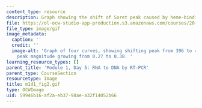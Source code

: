 ```yaml
---
content_type: resource
description: Graph showing the shift of Soret peak caused by heme-binding aptamers.
file: https://ol-ocw-studio-app-production.s3.amazonaws.com/courses/20-109-laboratory-fundamentals-in-biological-engineering-spring-2010/59946b16af2aeb3798aea32f14052b66_m1d5_fig2.gif
file_type: image/gif
image_metadata:
  caption: ''
  credit: ''
  image-alt: 'Graph of four curves, showing shifting peak from 396 to 405 nm, and
    peak magnitude growing from 0.27 to 0.38. '
learning_resource_types: []
parent_title: 'Module 1, Day 5: RNA to DNA by RT-PCR'
parent_type: CourseSection
resourcetype: Image
title: m1d1_fig2.gif
type: OCWImage
uid: 59946b16-af2a-eb37-98ae-a32f14052b66
---
```

